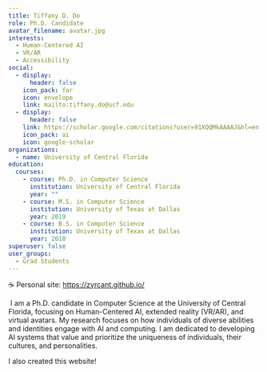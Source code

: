 ```yaml
---
title: Tiffany D. Do
role: Ph.D. Candidate
avatar_filename: avatar.jpg
interests:
  - Human-Centered AI
  - VR/AR
  - Accessibility
social:
  - display:
      header: false
    icon_pack: far
    icon: envelope
    link: mailto:tiffany.do@ucf.edu
  - display:
      header: false
    link: https://scholar.google.com/citations?user=91XQQMkAAAAJ&hl=en
    icon_pack: ai
    icon: google-scholar
organizations:
  - name: University of Central Florida
education:
  courses:
    - course: Ph.D. in Computer Science
      institution: University of Central Florida
      year: ""
    - course: M.S. in Computer Science
      institution: University of Texas at Dallas
      year: 2019
    - course: B.S. in Computer Science
      institution: University of Texas at Dallas
      year: 2018
superuser: false
user_groups:
  - Grad Students
---
```

☕ Personal site: <https://zyrcant.github.io/>

️ I am a Ph.D. candidate in Computer Science at the University of Central Florida, focusing on Human-Centered AI, extended reality (VR/AR), and virtual avatars. My research focuses on how individuals of diverse abilities and identities engage with AI and computing. I am dedicated to developing AI systems that value and prioritize the uniqueness of individuals, their cultures, and personalities.

I also created this website!